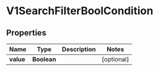 # V1SearchFilterBoolCondition

## Properties
Name | Type | Description | Notes
------------ | ------------- | ------------- | -------------
**value** | **Boolean** |  |  [optional]
